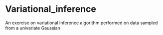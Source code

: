 # Variational_inference
An exercise on variational inference algorithm performed on data sampled from a univariate Gaussian
